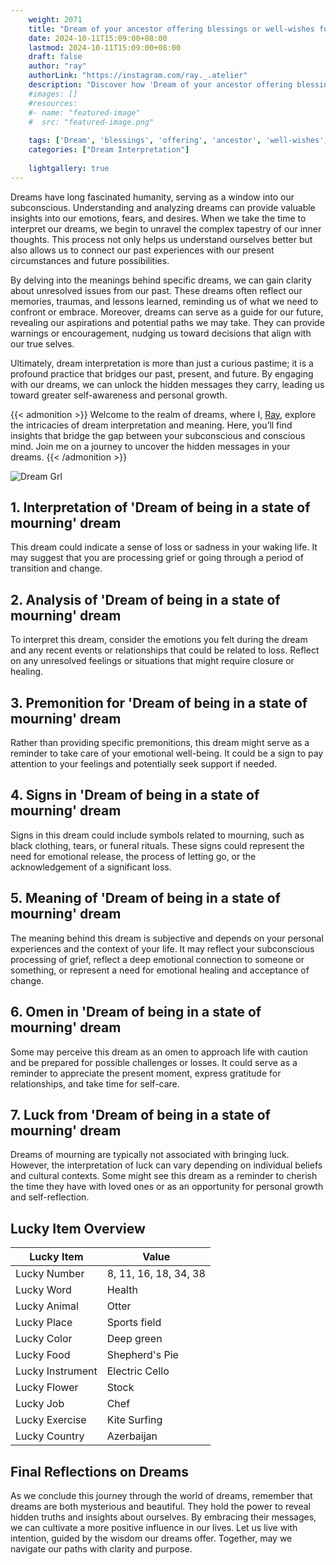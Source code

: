 ```yaml
---
    weight: 2071
    title: "Dream of your ancestor offering blessings or well-wishes for your future."  # Assuming 'title' column exists
    date: 2024-10-11T15:09:00+08:00
    lastmod: 2024-10-11T15:09:00+08:00
    draft: false
    author: "ray"
    authorLink: "https://instagram.com/ray._.atelier"
    description: "Discover how 'Dream of your ancestor offering blessings or well-wishes for your future.' can interpret your future and uncover its significant meanings in your life."
    #images: []
    #resources:
    #- name: "featured-image"
    #  src: "featured-image.png"
    
    tags: ['Dream', 'blessings', 'offering', 'ancestor', 'well-wishes', 'future']
    categories: ["Dream Interpretation"]
    
    lightgallery: true
---
```

    
Dreams have long fascinated humanity, serving as a window into our subconscious. Understanding and analyzing dreams can provide valuable insights into our emotions, fears, and desires. When we take the time to interpret our dreams, we begin to unravel the complex tapestry of our inner thoughts. This process not only helps us understand ourselves better but also allows us to connect our past experiences with our present circumstances and future possibilities.

By delving into the meanings behind specific dreams, we can gain clarity about unresolved issues from our past. These dreams often reflect our memories, traumas, and lessons learned, reminding us of what we need to confront or embrace. Moreover, dreams can serve as a guide for our future, revealing our aspirations and potential paths we may take. They can provide warnings or encouragement, nudging us toward decisions that align with our true selves.

Ultimately, dream interpretation is more than just a curious pastime; it is a profound practice that bridges our past, present, and future. By engaging with our dreams, we can unlock the hidden messages they carry, leading us toward greater self-awareness and personal growth.

{{< admonition >}}
Welcome to the realm of dreams, where I, [Ray](https://instagram.com/ray._.atelier), explore the intricacies of dream interpretation and meaning. Here, you’ll find insights that bridge the gap between your subconscious and conscious mind. Join me on a journey to uncover the hidden messages in your dreams.
{{< /admonition >}}

![Dream Grl](https://cdn.pixabay.com/photo/2017/11/02/03/35/gothic-2910057_1280.jpg "Dream Grl")

## 1. Interpretation of 'Dream of being in a state of mourning' dream
 This dream could indicate a sense of loss or sadness in your waking life. It may suggest that you are processing grief or going through a period of transition and change.

## 2. Analysis of 'Dream of being in a state of mourning' dream
 To interpret this dream, consider the emotions you felt during the dream and any recent events or relationships that could be related to loss. Reflect on any unresolved feelings or situations that might require closure or healing.

## 3. Premonition for 'Dream of being in a state of mourning' dream
 Rather than providing specific premonitions, this dream might serve as a reminder to take care of your emotional well-being. It could be a sign to pay attention to your feelings and potentially seek support if needed.

## 4. Signs in 'Dream of being in a state of mourning' dream
 Signs in this dream could include symbols related to mourning, such as black clothing, tears, or funeral rituals. These signs could represent the need for emotional release, the process of letting go, or the acknowledgement of a significant loss.

## 5. Meaning of 'Dream of being in a state of mourning' dream
 The meaning behind this dream is subjective and depends on your personal experiences and the context of your life. It may reflect your subconscious processing of grief, reflect a deep emotional connection to someone or something, or represent a need for emotional healing and acceptance of change.

## 6. Omen in 'Dream of being in a state of mourning' dream
 Some may perceive this dream as an omen to approach life with caution and be prepared for possible challenges or losses. It could serve as a reminder to appreciate the present moment, express gratitude for relationships, and take time for self-care.

## 7. Luck from 'Dream of being in a state of mourning' dream
 Dreams of mourning are typically not associated with bringing luck. However, the interpretation of luck can vary depending on individual beliefs and cultural contexts. Some might see this dream as a reminder to cherish the time they have with loved ones or as an opportunity for personal growth and self-reflection.

## Lucky Item Overview
| Lucky Item          | Value              |
|---------------|--------------------|
| Lucky Number        | 8, 11, 16, 18, 34, 38  |
| Lucky Word          | Health |
| Lucky Animal        | Otter |
| Lucky Place         | Sports field     |
| Lucky Color         | Deep green     |
| Lucky Food          | Shepherd's Pie      |
| Lucky Instrument    | Electric Cello |
| Lucky Flower        | Stock    |
| Lucky Job           | Chef       |
| Lucky Exercise      | Kite Surfing  |
| Lucky Country       | Azerbaijan    |


##  Final Reflections on Dreams

As we conclude this journey through the world of dreams, remember that dreams are both mysterious and beautiful. They hold the power to reveal hidden truths and insights about ourselves. By embracing their messages, we can cultivate a more positive influence in our lives. Let us live with intention, guided by the wisdom our dreams offer. Together, may we navigate our paths with clarity and purpose.
